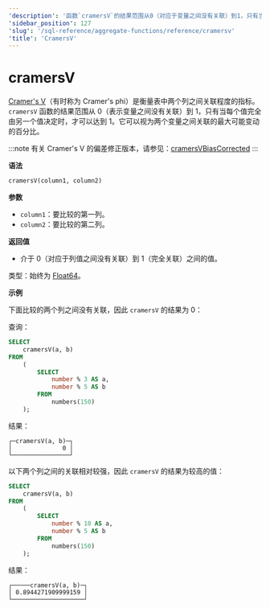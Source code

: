 ```yaml
---
'description': '函数`cramersV`的结果范围从0（对应于变量之间没有关联）到1，只有当每个值完全由另一个确定时才能达到1。它可以被视为两个变量之间的关联性，作为它们可能的最大变化的百分比。'
'sidebar_position': 127
'slug': '/sql-reference/aggregate-functions/reference/cramersv'
'title': 'CramersV'
---
```





# cramersV

[Cramer's V](https://en.wikipedia.org/wiki/Cram%C3%A9r%27s_V)（有时称为 Cramer's phi）是衡量表中两个列之间关联程度的指标。 `cramersV` 函数的结果范围从 0（表示变量之间没有关联）到 1，只有当每个值完全由另一个值决定时，才可以达到 1。它可以视为两个变量之间关联的最大可能变动的百分比。

:::note
有关 Cramer's V 的偏差修正版本，请参见：[cramersVBiasCorrected](./cramersvbiascorrected.md)
:::

**语法**

```sql
cramersV(column1, column2)
```

**参数**

- `column1`：要比较的第一列。
- `column2`：要比较的第二列。

**返回值**

- 介于 0（对应于列值之间没有关联）到 1（完全关联）之间的值。

类型：始终为 [Float64](../../../sql-reference/data-types/float.md)。

**示例**

下面比较的两个列之间没有关联，因此 `cramersV` 的结果为 0：

查询：

```sql
SELECT
    cramersV(a, b)
FROM
    (
        SELECT
            number % 3 AS a,
            number % 5 AS b
        FROM
            numbers(150)
    );
```

结果：

```response
┌─cramersV(a, b)─┐
│              0 │
└────────────────┘
```

以下两个列之间的关联相对较强，因此 `cramersV` 的结果为较高的值：

```sql
SELECT
    cramersV(a, b)
FROM
    (
        SELECT
            number % 10 AS a,
            number % 5 AS b
        FROM
            numbers(150)
    );
```

结果：

```response
┌─────cramersV(a, b)─┐
│ 0.8944271909999159 │
└────────────────────┘
```
